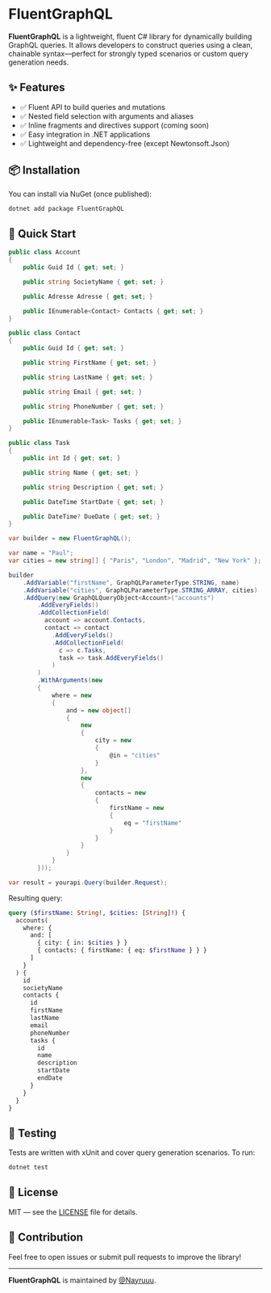 # FluentGraphQL

**FluentGraphQL** is a lightweight, fluent C# library for dynamically building GraphQL queries. It allows developers to construct queries using a clean, chainable syntax—perfect for strongly typed scenarios or custom query generation needs.

## ✨ Features

- ✅ Fluent API to build queries and mutations
- ✅ Nested field selection with arguments and aliases
- ✅ Inline fragments and directives support (coming soon)
- ✅ Easy integration in .NET applications
- ✅ Lightweight and dependency-free (except Newtonsoft.Json)

## 📦 Installation

You can install via NuGet (once published):

```bash
dotnet add package FluentGraphQL
```

## 🚀 Quick Start

```csharp
public class Account
{
    public Guid Id { get; set; }

    public string SocietyName { get; set; }

    public Adresse Adresse { get; set; }

    public IEnumerable<Contact> Contacts { get; set; }
}

public class Contact
{
    public Guid Id { get; set; }

    public string FirstName { get; set; }

    public string LastName { get; set; }

    public string Email { get; set; }

    public string PhoneNumber { get; set; }

    public IEnumerable<Task> Tasks { get; set; }
}

public class Task
{
    public int Id { get; set; }

    public string Name { get; set; }

    public string Description { get; set; }

    public DateTime StartDate { get; set; }

    public DateTime? DueDate { get; set; }
}
```

```csharp
var builder = new FluentGraphQL();

var name = "Paul";
var cities = new string[] { "Paris", "London", "Madrid", "New York" };

builder
    .AddVariable("firstName", GraphQLParameterType.STRING, name)
    .AddVariable("cities", GraphQLParameterType.STRING_ARRAY, cities)
    .AddQuery(new GraphQLQueryObject<Account>("accounts")
        .AddEveryFields()
        .AddCollectionField(
          account => account.Contacts,
          contact => contact
            .AddEveryFields()
            .AddCollectionField(
              c => c.Tasks,
              task => task.AddEveryFields()
            )
        )
        .WithArguments(new
        {
            where = new
            {
                and = new object[]
                {
                    new
                    {
                        city = new
                        {
                            @in = "cities"
                        }
                    },
                    new
                    {
                        contacts = new
                        {
                            firstName = new
                            {
                                eq = "firstName"
                            }
                        }
                    }
                }
            }
        }));

var result = yourapi.Query(builder.Request);
```

Resulting query:

```graphql
query ($firstName: String!, $cities: [String]!) {
  accounts(
    where: {
      and: [
        { city: { in: $cities } }
        { contacts: { firstName: { eq: $firstName } } }
      ]
    }
  ) {
    id
    societyName
    contacts {
      id
      firstName
      lastName
      email
      phoneNumber
      tasks {
        id
        name
        description
        startDate
        endDate
      }
    }
  }
}

```

## 🧪 Testing

Tests are written with xUnit and cover query generation scenarios. To run:

```bash
dotnet test
```

## 📄 License

MIT — see the [LICENSE](LICENSE) file for details.

## 🙌 Contribution

Feel free to open issues or submit pull requests to improve the library!

---

**FluentGraphQL** is maintained by [@Nayruuu](https://github.com/Nayruuu).
